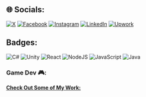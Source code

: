 
## 🌐 Socials:
[![X](https://img.shields.io/badge/X-black.svg?logo=X&logoColor=white)](https://x.com/@Bongoyedaniel) 
[![Facebook](https://img.shields.io/badge/Facebook-%231877F2.svg?logo=Facebook&logoColor=white)](https://facebook.com/bongoyedaniel) 
[![Instagram](https://img.shields.io/badge/Instagram-%23E4405F.svg?logo=Instagram&logoColor=white)](https://instagram.com/bongoyedaniel)
[![LinkedIn](https://img.shields.io/badge/LinkedIn-%230077B5.svg?logo=linkedin&logoColor=white)](https://linkedin.com/in/bongoye-daniel) 
[![Upwork](https://img.shields.io/badge/UpWork-6FDA44?logo=Upwork&logoColor=white)](https://www.upwork.com/freelancers/~0145b40ecb783448f6)

## Badges:
![C#](https://img.shields.io/badge/C%23-239120?style=for-the-badge&logo=csharp&logoColor=white)
![Unity](https://img.shields.io/badge/Unity-%23444444.svg?style=for-the-badge&logo=Unity)
![React](https://img.shields.io/badge/react-%2320232a.svg?style=for-the-badge&logo=react&logoColor=%2361DAFB) 
![NodeJS](https://img.shields.io/badge/node.js-6DA55F?style=for-the-badge&logo=node.js&logoColor=white) 
![JavaScript](https://img.shields.io/badge/javascript-%23323330.svg?style=for-the-badge&logo=javascript&logoColor=%23F7DF1E)
![Java](https://img.shields.io/badge/Java-ED8B00?style=for-the-badge&logo=openjdk&logoColor=white)


### Game Dev 🎮:
**[Check Out Some of My Work:](https://bongoye.itch.io/)**
